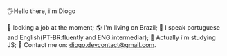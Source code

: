 🖐️Hello there, i'm Diogo

🔭 looking a job at the moment;
🌎 I'm living on Brazil;
💬 I speak portuguese and English(PT-BR:fluently and ENG:intermediar);
🌱 Actually i'm studying JS;
📧 Contact me on: diogo.devcontact@gmail.com.
